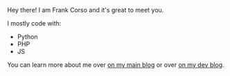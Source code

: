 Hey there! I am Frank Corso and it's great to meet you.

I mostly code with:
* Python
* PHP
* JS

You can learn more about me over [on my main blog](https://frankcorso.me) or over [on my dev blog](https://frankcorso.dev).
